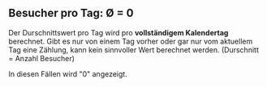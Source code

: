 ## Besucher pro Tag: Ø = 0

Der Durschnittswert pro Tag wird pro **vollständigem Kalendertag** berechnet.
Gibt es nur von einem Tag vorher oder gar nur vom aktuellem Tag eine Zählung,
kann kein sinnvoller Wert berechnet werden. (Durschnitt = Anzahl Besucher)

In diesen Fällen wird "0" angezeigt.
